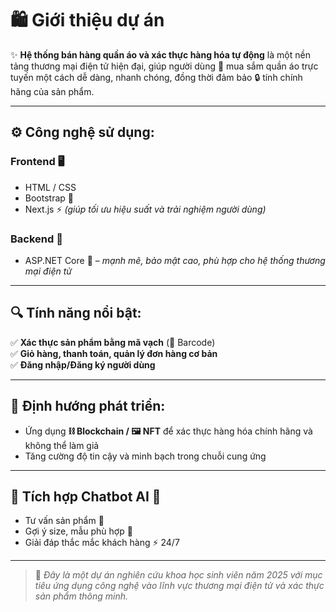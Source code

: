 # 🛍️ Giới thiệu dự án

✨ **Hệ thống bán hàng quần áo và xác thực hàng hóa tự động** là một nền tảng thương mại điện tử hiện đại, giúp người dùng 🧥 mua sắm quần áo trực tuyến một cách dễ dàng, nhanh chóng, đồng thời đảm bảo 🔒 tính chính hãng của sản phẩm.

---

## ⚙️ Công nghệ sử dụng:

### Frontend 🖥️
- HTML / CSS  
- Bootstrap 🎨  
- Next.js ⚡ *(giúp tối ưu hiệu suất và trải nghiệm người dùng)*  

### Backend 🔧
- ASP.NET Core 💼 – *mạnh mẽ, bảo mật cao, phù hợp cho hệ thống thương mại điện tử*

---

## 🔍 Tính năng nổi bật:

✅ **Xác thực sản phẩm bằng mã vạch** (📄 Barcode)  
✅ **Giỏ hàng, thanh toán, quản lý đơn hàng cơ bản**  
✅ **Đăng nhập/Đăng ký người dùng**

---

## 🚀 Định hướng phát triển:

- Ứng dụng **⛓️ Blockchain / 🖼️ NFT** để xác thực hàng hóa chính hãng và không thể làm giả  
- Tăng cường độ tin cậy và minh bạch trong chuỗi cung ứng

---

## 🤖 Tích hợp Chatbot AI 💬

- Tư vấn sản phẩm 👗  
- Gợi ý size, mẫu phù hợp 👟  
- Giải đáp thắc mắc khách hàng ⚡ 24/7  

---

> 📌 *Đây là một dự án nghiên cứu khoa học sinh viên năm 2025 với mục tiêu ứng dụng công nghệ vào lĩnh vực thương mại điện tử và xác thực sản phẩm thông minh.*
